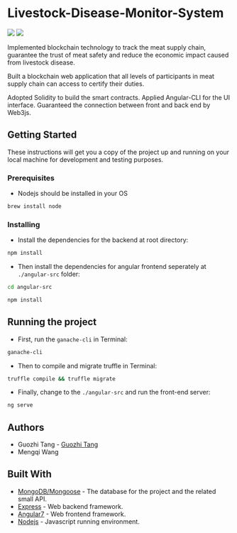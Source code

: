 # Livestock-Disease-Monitor-System

![](https://img.shields.io/badge/solidity-^0.5.8-red.svg) ![](https://img.shields.io/badge/angular-^7.2.0-green.svg)

Implemented blockchain technology to track the meat supply chain, guarantee the trust of meat safety and reduce the economic impact caused from livestock disease.

Built a blockchain web application that all levels of participants in meat supply chain can access to certify their duties. 

Adopted Solidity to build the smart contracts. Applied Angular-CLI for the UI interface. Guaranteed the connection between front and back end by Web3js.


## Getting Started

These instructions will get you a copy of the project up and running on your local machine for development and testing purposes.

### Prerequisites

* Nodejs should be installed in your OS

```Bash
brew install node
```

### Installing

* Install the dependencies for the backend at root directory:

```Bash
npm install
```

* Then install the dependencies for angular frontend seperately at `./angular-src` folder:

```Bash
cd angular-src

npm install
```


## Running the project

* First, run the `ganache-cli` in Terminal:
```Bash
ganache-cli
```

* Then to compile and migrate truffle in Terminal:
```Bash
truffle compile && truffle migrate
```

* Finally, change to the `./angular-src` and run the front-end server:
```Bash
ng serve
```

## Authors

* Guozhi Tang - [Guozhi Tang](https://github.com/GuozhiTang)
* Mengqi Wang

## Built With

* [MongoDB/Mongoose](https://www.npmjs.com/package/mongoose) - The database for the project and the related small API.
* [Express](https://expressjs.com/) - Web backend framework.
* [Angular7](https://angular.io/) - Web frontend framework.
* [Nodejs](https://nodejs.org/en/) - Javascript running environment.